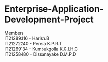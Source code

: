 # Enterprise-Application-Development-Project
 
Members<br/>
IT21289316 - Harish.B<br/>
IT21272240 - Perera K.P.R.T<br/>
IT21269134 - Kumbukgolla K.G.I.H.C<br/>
IT21258480 - Dissanayake D.M.P.D

